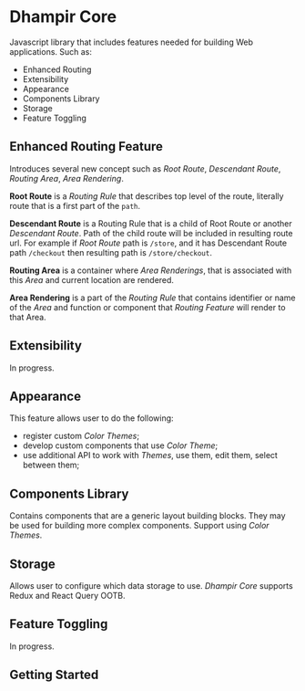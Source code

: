 # Dhampir Core

Javascript library that includes features needed for building Web applications. Such as:
* Enhanced Routing
* Extensibility
* Appearance
* Components Library
* Storage
* Feature Toggling

## Enhanced Routing Feature
Introduces several new concept such as *Root Route*, *Descendant Route*, *Routing Area*, *Area Rendering*.

**Root Route** is a *Routing Rule* that describes top level of the route, literally route that is a first part of the `path`.

**Descendant Route** is a Routing Rule that is a child of Root Route or another *Descendant Route*. Path of the child route will be included in resulting route url.
For example if *Root Route* path is `/store`, and it has Descendant Route path `/checkout` then resulting path is `/store/checkout`.

**Routing Area** is a container where *Area Renderings*, that is associated with this *Area* and current location are rendered.

**Area Rendering** is a part of the *Routing Rule* that contains identifier or name of the *Area* and function or component that *Routing Feature* will render to that Area.

## Extensibility
In progress.

## Appearance
This feature allows user to do the following:
* register custom *Color Themes*;
* develop custom components that use *Color Theme*;
* use additional API to work with *Themes*, use them, edit them, select between them;

## Components Library
Contains components that are a generic layout building blocks. They may be used for building more complex components. Support using *Color Themes*.

## Storage
Allows user to configure which data storage to use. *Dhampir Core* supports Redux and React Query OOTB.

## Feature Toggling
In progress.

## Getting Started
